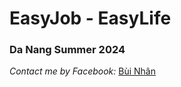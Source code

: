 <h1>EasyJob -  EasyLife</h1>
<h3> Da Nang Summer 2024 </h3>
 <i>Contact me by Facebook: </i><a href="https://www.facebook.com/thiennhan0205">Bùi Nhân</a>

